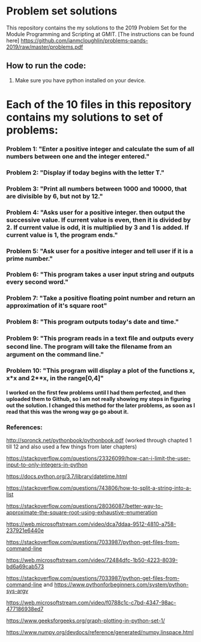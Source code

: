 # Problem set solutions


This repository contains the my solutions to the 2019 Problem Set for the Module Programming and Scripting at GMIT.
[The instructions can be found here] https://github.com/ianmcloughlin/problems-pands-2019/raw/master/problems.pdf




## How to run the code:

1. Make sure you have python installed on your device.



# Each of the 10 files in this repository contains my solutions to set of problems:

### Problem 1: "Enter a positive integer and calculate the sum of all numbers between one and the integer entered."
### Problem 2: "Display if today begins with the letter T."
### Problem 3: "Print all numbers between 1000 and 10000, that are divisible by 6, but not by 12."
### Problem 4: "Asks user for a positive integer. then output the successive value. If current value is even, then it is divided by 2. If current value is odd, it is multiplied by 3 and 1 is added. If current value is 1, the program ends."
### Problem 5: "Ask user for a positive integer and tell user if it is a prime number."
### Problem 6: "This program takes a user input string and outputs every second word."
### Problem 7: "Take a positive floating point number and return an approximation of it's square root"
### Problem 8: "This program outputs today's date and time."
### Problem 9: "This program reads in a text ﬁle and outputs every second line. The program will take the ﬁlename from an argument on the command line."
### Problem 10: "This program will display a plot of the functions x, x*x and 2**x, in the range[0,4]"



#### I worked on the first few problems until I had them perfected, and then uploaded them to Github, so I am not really showing my steps in figuring out the solution. I changed this method for the later problems, as soon as I read that this was the wrong way go go about it.



### References: 

http://spronck.net/pythonbook/pythonbook.pdf (worked through chapted 1 till 12 and also used a few things from later chapters)

https://stackoverflow.com/questions/23326099/how-can-i-limit-the-user-input-to-only-integers-in-python

https://docs.python.org/3.7/library/datetime.html

https://stackoverflow.com/questions/743806/how-to-split-a-string-into-a-list

https://stackoverflow.com/questions/28036087/better-way-to-approximate-the-square-root-using-exhaustive-enumeration

https://web.microsoftstream.com/video/dca7ddaa-9512-4810-a758-237921e6440e

https://stackoverflow.com/questions/7033987/python-get-files-from-command-line

https://web.microsoftstream.com/video/72484dfc-1b50-4223-8039-bd6a69cab573

https://stackoverflow.com/questions/7033987/python-get-files-from-command-line and https://www.pythonforbeginners.com/system/python-sys-argv

https://web.microsoftstream.com/video/f0788c1c-c7bd-4347-98ac-477186938ed7

https://www.geeksforgeeks.org/graph-plotting-in-python-set-1/

https://www.numpy.org/devdocs/reference/generated/numpy.linspace.html
